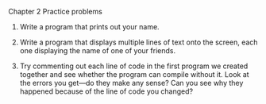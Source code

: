 Chapter 2 Practice problems

1. Write a program that prints out your name.

2. Write a program that displays multiple lines of text onto the screen, each one displaying the
name of one of your friends.

3. Try commenting out each line of code in the first program we created together and see whether
the program can compile without it. Look at the errors you get—do they make any sense? Can
you see why they happened because of the line of code you changed?
